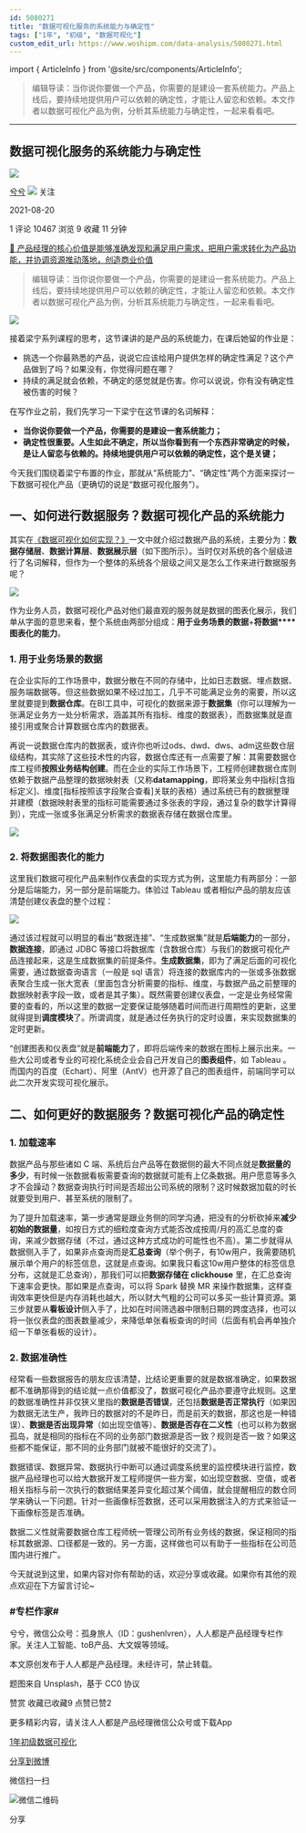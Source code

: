 ```yaml
---
id: 5080271
title: "数据可视化服务的系统能力与确定性"
tags: ["1年", "初级", "数据可视化"]
custom_edit_url: https://www.woshipm.com/data-analysis/5080271.html
---
```

import { ArticleInfo } from '@site/src/components/ArticleInfo';

<ArticleInfo
    author="兮兮"
    authorLink="https://www.woshipm.com/u/122520"
    published="2021-08-20"
    views={10467}
    comments={1}
    collects={9}
/>

> 编辑导读：当你说你要做一个产品，你需要的是建设一套系统能力。产品上线后，要持续地提供用户可以依赖的确定性，才能让人留恋和依赖。本文作者以数据可视化产品为例，分析其系统能力与确定性，一起来看看吧。

---

## 数据可视化服务的系统能力与确定性

[![](https://image.woshipm.com/wp-files/2018/10/kUlDQ7SJodEY0J5mwdCF.jpeg!/both/72x72)](https://www.woshipm.com/u/122520)

[兮兮](https://www.woshipm.com/u/122520) ![](https://static.woshipm.com/tag/1121_1@2x.png) 关注

2021-08-20

1 评论 10467 浏览 9 收藏 11 分钟

[🔗 产品经理的核心价值是能够准确发现和满足用户需求，把用户需求转化为产品功能，并协调资源推动落地，创造商业价值](https://ke.qidianla.com/courses/90pm)

> 编辑导读：当你说你要做一个产品，你需要的是建设一套系统能力。产品上线后，要持续地提供用户可以依赖的确定性，才能让人留恋和依赖。本文作者以数据可视化产品为例，分析其系统能力与确定性，一起来看看吧。

![](https://image.woshipm.com/wp-files/2021/08/Fd3195zdvNLgcGoSYV92.jpg)

接着梁宁系列课程的思考，这节课讲的是产品的系统能力，在课后她留的作业是：

*   挑选一个你最熟悉的产品，说说它应该给用户提供怎样的确定性满足？这个产品做到了吗？如果没有，你觉得问题在哪？
*   持续的满足就会依赖，不确定的感觉就是伤害。你可以说说，你有没有确定性被伤害的时候？

在写作业之前，我们先学习一下梁宁在这节课的名词解释：

*   **当你说你要做一个产品，你需要的是建设一套系统能力；**
*   **确定性很重要。人生如此不确定，所以当你看到有一个东西非常确定的时候，是让人留恋与依赖的。持续地提供用户可以依赖的确定性，这个是关键；**

今天我们围绕着梁宁布置的作业，那就从“系统能力”、“确定性”两个方面来探讨一下数据可视化产品（更确切的说是“数据可视化服务”）。

## 一、如何进行数据服务？数据可视化产品的系统能力

其实在[《数据可视化如何实现？》](http://www.woshipm.com/data-analysis/1907934.html)一文中就介绍过数据产品的系统，主要分为：**数据存储层**、**数据计算层**、**数据展示层**（如下图所示）。当时仅对系统的各个层级进行了名词解释，但作为一个整体的系统各个层级之间又是怎么工作来进行数据服务呢？

![](https://image.woshipm.com/wp-files/2021/08/2xBSv1fCy6MiDmBwORIb.png)

作为业务人员，数据可视化产品对他们最直观的服务就是数据的图表化展示，我们单从字面的意思来看，整个系统由两部分组成：**用于业务场景的数据**+**将数据****图表化的能力**。

### 1\. 用于业务场景的数据

在企业实际的工作场景中，数据分散在不同的存储中，比如日志数据、埋点数据、服务端数据等。但这些数据如果不经过加工，几乎不可能满足业务的需要，所以这里就要提到**数据仓库**。在BI工具中，可视化的数据来源于**数据集**（你可以理解为一张满足业务方一处分析需求，涵盖其所有指标、维度的数据表），而数据集就是直接引用或聚合计算数据仓库内的数据表。

再说一说数据仓库内的数据表，或许你也听过ods、dwd、dws、adm这些数仓层级结构，其实除了这些技术性的内容，数据仓库还有一点需要了解：其需要数据仓库工程师**按照业务结构创建**。而在企业的实际工作场景下，工程师创建数据仓库则依赖于数据产品整理的数据映射表（又称**datamapping**，即将某业务中指标\[含指标定义\]、维度\[指标按照该字段聚合查看\]关联的表格）通过系统已有的数据整理并建模（数据映射表里的指标可能需要通过多张表的字段，通过复杂的数学计算得到），完成一张或多张满足分析需求的数据表存储在数据仓库里。

![](https://image.woshipm.com/wp-files/2021/08/zm5YvV034p72avMmFYoY.png)

### 2\. 将数据图表化的能力

这里我们数据可视化产品来制作仪表盘的实现方式为例，这里能力有两部分：一部分是后端能力，另一部分是前端能力。体验过 Tableau 或者相似产品的朋友应该清楚创建仪表盘的整个过程：

![](https://image.woshipm.com/wp-files/2021/08/hvS14mpHV01zfgJwIKTw.png)

通过该过程就可以明显的看出“数据连接”、“生成数据集”就是**后端能力**的一部分，**数据连接**，即通过 JDBC 等接口将数据库（含数据仓库）与我们的数据可视化产品连接起来，这是生成数据集的前提条件。**生成数据集**，即为了满足后面的可视化需要，通过数据查询语言（一般是 sql 语言）将连接的数据库内的一张或多张数据表聚合生成一张大宽表（里面包含分析需要的指标、维度，与数据产品之前整理的数据映射表字段一致，或者是其子集）。既然需要创建仪表盘，一定是业务经常需要的查看的，所以这里的数据一定要保证能够随着时间而进行周期性的更新，这里就得提到**调度模块**了。所谓调度，就是通过任务执行的定时设置，来实现数据集的定时更新。

“创建图表和仪表盘”就是**前端能力**了，即将后端传来的数据在图标上展示出来。一些大公司或者专业的可视化系统企业会自己开发自己的**图表组件**，如 Tableau 。而国内的百度（Echart）、阿里（AntV）也开源了自己的图表组件，前端同学可以此二次开发实现可视化展示。

## 二、如何更好的数据服务？数据可视化产品的确定性

### 1\. 加载速率

数据产品与那些诸如 C 端、系统后台产品等在数据侧的最大不同点就是**数据量的多少**，有时候一张数据看板需要查询的数据就可能有上亿条数据。用户愿意等多久才不会躁动？数据查询执行时间是否超出公司系统的限制？这时候数据加载的时长就要受到用户、甚至系统的限制了。

为了提升加载速率，第一步通常是跟业务侧的同学沟通，把没有的分析砍掉来**减少初始的数据量**，如按日方式的细粒度查询方式能否改成按周/月的高汇总度的查询，来减少数据存储（不过，通过这种方式成功的可能性也不高）。第二步就得从数据侧入手了，如果非点查询而是**汇总查询**（举个例子，有10w用户，我需要随机展示单个用户的标签信息，这就是点查询。如果我只看这10w用户整体的标签信息分布，这就是汇总查询），那我们可以把**数据存储在 clickhouse** 里，在汇总查询下速率会更快。那如果是点查询，可以将 Spark 替换 MR 来操作数据集，这样查询效率更快但是内存消耗也越大，所以财大气粗的公司可以多买一些计算资源。第三步就要从**看板设计**侧入手了，比如在时间筛选器中限制日期的跨度选择，也可以将一张仪表盘的图表数量减少，来降低单张看板查询的时间（后面有机会再单独介绍一下单张看板的设计）。

### 2\. 数据准确性

经常看一些数据报告的朋友应该清楚，比结论更重要的就是数据准确定，如果数据都不准确那得到的结论就一点价值都没了，数据可视化产品亦要遵守此规则。这里的数据准确性并非仅狭义里指的**数据是否错误**，还包括**数据是否正常执行**（如果因为数据无法生产，我昨日的数据对的不是昨日，而是前天的数据，那这也是一种错误）、**数据是否出现异常**（如出现空值等）、**数据是否存在二义性**（也可以称为数据孤岛，就是相同的指标在不同的业务部门数据源是否一致？规则是否一致？如果这些都不能保证，那不同的业务部门就被不能很好的交流了）。

数据错误、数据异常、数据执行中断可以通过调度系统里的监控模块进行监控，数据产品经理也可以给大数据开发工程师提供一些方案，如出现空数据、空值，或者相关指标与前一次执行的数据结果差异变化超过某个阈值，就会提醒相应的数仓同学来确认一下问题。针对一些画像标签数据，还可以采用数据注入的方式来验证一下画像标签是否准确。

数据二义性就需要数据仓库工程师统一管理公司所有业务线的数据，保证相同的指标其数据源、口径都是一致的。另一方面，这样做也可以有助于一些指标在公司范围内进行推广。

今天就说到这里，如果内容对你有帮助的话，欢迎分享或收藏。如果你有其他的观点欢迎在下方留言讨论~

### #专栏作家#

兮兮，微信公众号：孤身旅人（ID：gushenlvren），人人都是产品经理专栏作家。关注人工智能、toB产品、大文娱等领域。

本文原创发布于人人都是产品经理。未经许可，禁止转载。

题图来自 Unsplash，基于 CC0 协议

赞赏 收藏已收藏9 点赞已赞2

更多精彩内容，请关注人人都是产品经理微信公众号或下载App

[1年](https://www.woshipm.com/tag/1%e5%b9%b4)[初级](https://www.woshipm.com/tag/%e5%88%9d%e7%ba%a7)[数据可视化](https://www.woshipm.com/tag/%e6%95%b0%e6%8d%ae%e5%8f%af%e8%a7%86%e5%8c%96)

[分享到微博](https://service.weibo.com/share/share.php?appkey=2775287854&title=数据可视化服务的系统能力与确定性&url=https://www.woshipm.com/data-analysis/5080271.html&pic=https://image.woshipm.com/wp-files/2021/08/Fd3195zdvNLgcGoSYV92.jpg)

微信扫一扫

![微信二维码](https://api.pwmqr.com/qrcode/create/?url=https://www.woshipm.com/data-analysis/5080271.html)

分享
